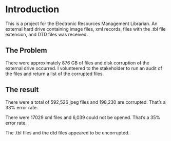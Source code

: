
# Introduction

This is a project for the Electronic Resources Management Librarian. An external hard drive containing image files, xml records, files with the .tbl file extension, and DTD files was received.

## The Problem

There were approximately 876 GB of files and disk corruption of the external drive occurred.  I  volunteered to the stakeholder to run an audit of the files and return a list of the corrupted files. 

## The result 

There were a total of 592,526 jpeg files and 198,230 are corrupted. That’s a 33% error rate.

There were 17029 xml files and 6,039 could not be opened.  That’s a 35% error rate.

The .tbl files and the dtd files appeared to be uncorrupted.
